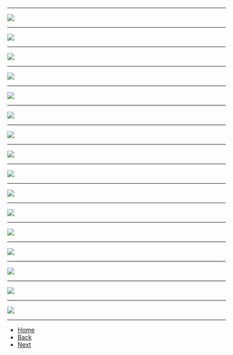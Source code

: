 ***  
![](./slides/4-0_PointsCover.JPG)
*** 
![](./slides/4-1_Points4Success.JPG)
*** 
![](./slides/4-2_Domain.JPG)
*** 
![](./slides/4-3_Formation.JPG)
*** 
![](./slides/4-4_Formation.JPG)
*** 
![](./slides/4-5_FormationExample.JPG)
*** 
![](./slides/4-6_12FactorApp.JPG)
*** 
![](./slides/4-7_12FactorApp.JPG)
*** 
![](./slides/4-8_GoMacroFirst.JPG)
*** 
![](./slides/4-9_MonolithFirst.JPG)
*** 
![](./slides/4-10_DevOpsRediness.JPG)
*** 
![](./slides/4-11_StranglerFig.JPG)
*** 
![](./slides/4-12_StranglerFig.JPG)
*** 
![](./slides/4-13_DecoupleCoreCapabilities.JPG)
*** 
![](./slides/4-14_Dependency.JPG)
*** 
![](./slides/4-15_Dependency.JPG)
*** 
- [Home](./README.md)
- [Back](./3_Overview.md)
- [Next](./5_Summary.md)
